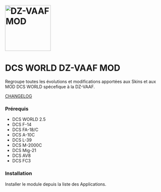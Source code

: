 # <img src="https://ftp.dz-vaaf.com/public/de-vaaf-mod_128.png" height=150 alt="DZ-VAAF MOD"/>

# DCS WORLD DZ-VAAF MOD

Regroupe toutes les évolutions et modifications apportées aux Skins et aux MOD DCS WORLD spécefique à la DZ-VAAF.

[CHANGELOG]

### Prérequis

- DCS WORLD 2.5
- DCS F-14
- DCS FA-18/C
- DCS A-10C
- DCS L-39
- DCS M-2000C
- DCS Mig-21
- DCS AV8
- DCS FC3


### Installation

Installer le module depuis la liste des Applications.


[CHANGELOG]: ./CHANGELOG.md
